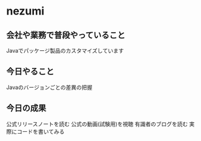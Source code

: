 # nezumi

## 会社や業務で普段やっていること
Javaでパッケージ製品のカスタマイズしています

## 今日やること
Javaのバージョンごとの差異の把握

## 今日の成果
公式リリースノートを読む
公式の動画(試験用)を視聴
有識者のブログを読む
実際にコードを書いてみる
